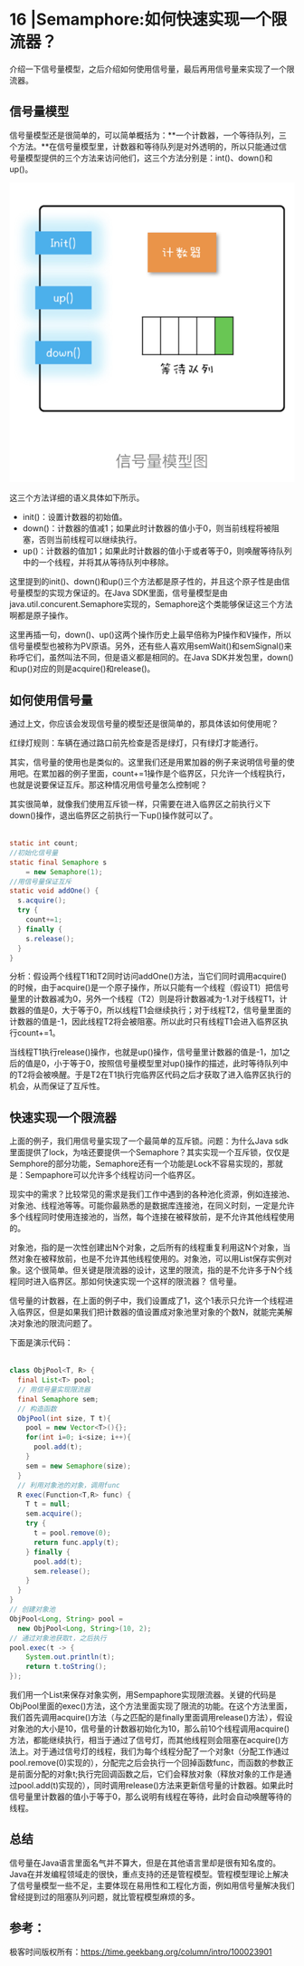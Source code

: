 # 16 |Semamphore:如何快速实现一个限流器？

介绍一下信号量模型，之后介绍如何使用信号量，最后再用信号量来实现了一个限流器。

## 信号量模型

信号量模型还是很简单的，可以简单概括为：**一个计数器，一个等待队列，三个方法。**在信号量模型里，计数器和等待队列是对外透明的，所以只能通过信号量模型提供的三个方法来访问他们，这三个方法分别是：int()、down()和up()。

![image-20210302174354481](images/image-20210302174354481.png)

这三个方法详细的语义具体如下所示。

- init()：设置计数器的初始值。
- down()：计数器的值减1；如果此时计数器的值小于0，则当前线程将被阻塞，否则当前线程可以继续执行。
- up()：计数器的值加1；如果此时计数器的值小于或者等于0，则唤醒等待队列中的一个线程，并将其从等待队列中移除。

这里提到的init()、down()和up()三个方法都是原子性的，并且这个原子性是由信号量模型的实现方保证的。在Java SDK里面，信号量模型是由java.util.concurent.Semaphore实现的，Semaphore这个类能够保证这三个方法啊都是原子操作。

这里再插一句，down()、up()这两个操作历史上最早倍称为P操作和V操作，所以信号量模型也被称为PV原语。另外，还有些人喜欢用semWait()和semSignal()来称呼它们，虽然叫法不同，但是语义都是相同的。在Java SDK并发包里，down()和up()对应的则是acquire()和release()。



## 如何使用信号量

通过上文，你应该会发现信号量的模型还是很简单的，那具体该如何使用呢？

红绿灯规则：车辆在通过路口前先检查是否是绿灯，只有绿灯才能通行。

其实，信号量的使用也是类似的。这里我们还是用累加器的例子来说明信号量的使用吧。在累加器的例子里面，count+=1操作是个临界区，只允许一个线程执行，也就是说要保证互斥。那这种情况用信号量怎么控制呢？

其实很简单，就像我们使用互斥锁一样，只需要在进入临界区之前执行义下down()操作，退出临界区之前执行一下up()操作就可以了。

```java

static int count;
//初始化信号量
static final Semaphore s 
    = new Semaphore(1);
//用信号量保证互斥    
static void addOne() {
  s.acquire();
  try {
    count+=1;
  } finally {
    s.release();
  }
}
```

分析：假设两个线程T1和T2同时访问addOne()方法，当它们同时调用acquire()的时候，由于acquire()是一个原子操作，所以只能有一个线程（假设T1）把信号量里的计数器减为0，另外一个线程（T2）则是将计数器减为-1.对于线程T1，计数器的值是0，大于等于0，所以线程T1会继续执行；对于线程T2，信号量里面的计数器的值是-1，因此线程T2将会被阻塞。所以此时只有线程T1会进入临界区执行count+=1。

当线程T1执行release()操作，也就是up()操作，信号量里计数器的值是-1，加1之后的值是0，小于等于0，按照信号量模型里对up()操作的描述，此时等待队列中的T2将会被唤醒。于是T2在T1执行完临界区代码之后才获取了进入临界区执行的机会，从而保证了互斥性。



## 快速实现一个限流器

上面的例子，我们用信号量实现了一个最简单的互斥锁。问题：为什么Java sdk里面提供了lock，为啥还要提供一个Semaphore？其实实现一个互斥锁，仅仅是Semphore的部分功能，Semaphore还有一个功能是Lock不容易实现的，那就是：Sempaphore可以允许多个线程访问一个临界区。

现实中的需求？比较常见的需求是我们工作中遇到的各种池化资源，例如连接池、对象池、线程池等等。可能你最熟悉的是数据库连接池，在同义时刻，一定是允许多个线程同时使用连接池的，当然，每个连接在被释放前，是不允许其他线程使用的。

对象池，指的是一次性创建出N个对象，之后所有的线程重复利用这N个对象，当然对象在被释放前，也是不允许其他线程使用的。对象池，可以用List保存实例对象。这个很简单。但关键是限流器的设计，这里的限流，指的是不允许多于N个线程同时进入临界区。那如何快速实现一个这样的限流器？ 信号量。

信号量的计数器，在上面的例子中，我们设置成了1，这个1表示只允许一个线程进入临界区，但是如果我们把计数器的值设置成对象池里对象的个数N，就能完美解决对象池的限流问题了。

下面是演示代码：

```java

class ObjPool<T, R> {
  final List<T> pool;
  // 用信号量实现限流器
  final Semaphore sem;
  // 构造函数
  ObjPool(int size, T t){
    pool = new Vector<T>(){};
    for(int i=0; i<size; i++){
      pool.add(t);
    }
    sem = new Semaphore(size);
  }
  // 利用对象池的对象，调用func
  R exec(Function<T,R> func) {
    T t = null;
    sem.acquire();
    try {
      t = pool.remove(0);
      return func.apply(t);
    } finally {
      pool.add(t);
      sem.release();
    }
  }
}
// 创建对象池
ObjPool<Long, String> pool = 
  new ObjPool<Long, String>(10, 2);
// 通过对象池获取t，之后执行  
pool.exec(t -> {
    System.out.println(t);
    return t.toString();
});
```

我们用一个List来保存对象实例，用Sempaphore实现限流器。关键的代码是ObjPool里面的exec()方法，这个方法里面实现了限流的功能。在这个方法里面，我们首先调用acquire()方法（与之匹配的是finally里面调用release()方法），假设对象池的大小是10，信号量的计数器初始化为10，那么前10个线程调用acquire()方法，都能继续执行，相当于通过了信号灯，而其他线程则会阻塞在acquire()方法上。对于通过信号灯的线程，我们为每个线程分配了一个对象t（分配工作通过pool.remove(0)实现的），分配完之后会执行一个回掉函数func，而函数的参数正是前面分配的对象t;执行完回调函数之后，它们会释放对象（释放对象的工作是通过pool.add(t)实现的），同时调用release()方法来更新信号量的计数器。如果此时信号量里计数器的值小于等于0，那么说明有线程在等待，此时会自动唤醒等待的线程。



## 总结

信号量在Java语言里面名气并不算大，但是在其他语言里却是很有知名度的。Java在并发编程领域走的很快，重点支持的还是管程模型。管程模型理论上解决了信号量模型一些不足，主要体现在易用性和工程化方面，例如用信号量解决我们曾经提到过的阻塞队列问题，就比管程模型麻烦的多。

## 参考：

极客时间版权所有：https://time.geekbang.org/column/intro/100023901

